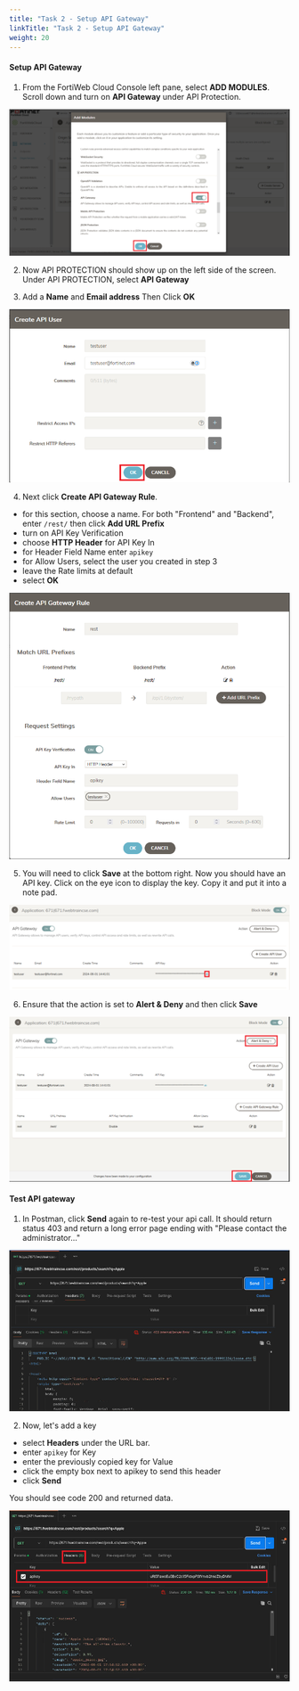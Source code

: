 ```yaml
---
title: "Task 2 - Setup API Gateway"
linkTitle: "Task 2 - Setup API Gateway"
weight: 20
---
```


#### Setup API Gateway

1.  From the FortiWeb Cloud Console left pane, select **ADD MODULES**.  Scroll down and turn on **API Gateway** under API Protection.

![api on](api-on.png)

2.  Now API PROTECTION should show up on the left side of the screen. Under API PROTECTION, select **API Gateway**

3.  Add a **Name** and **Email address** Then Click **OK**

![api user](api-user.png)

4.  Next click **Create API Gateway Rule**.  

- for this section, choose a name.  For both "Frontend" and "Backend", enter ```/rest/``` then click **Add URL Prefix**
- turn on API Key Verification
- choose **HTTP Header** for API Key In
- for Header Field Name enter ```apikey```
- for Allow Users, select the user you created in step 3
- leave the Rate limits at default
- select **OK**

![api rule](api-rule.png)

5. You will need to click **Save** at the bottom right.  Now you should have an API key. Click on the eye icon to display the key.  Copy it and put it into a note pad.

![see key](see-key.png)

6. Ensure that the action is set to **Alert & Deny** and then click **Save**

![api save](api-save.png)

#### Test API gateway

1.  In Postman, click **Send** again to re-test your api call.  It should return status 403 and return a long error page ending with "Please contact the administrator..."

![no key](no-key.png)

2. Now, let's add a key

- select **Headers** under the URL bar.
- enter ```apikey``` for Key
- enter the previously copied key for Value
- click the empty box next to apikey to send this header
- click **Send**

You should see code 200 and returned data.

![yes key](yes-key.png)
